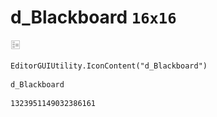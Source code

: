 # d_Blackboard `16x16`
<img src="/img/d_Blackboard.png" width=16 height=16>

``` CSharp
EditorGUIUtility.IconContent("d_Blackboard")
```
```
d_Blackboard
```
```
1323951149032386161
```
